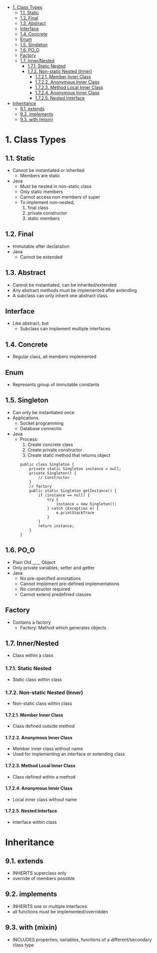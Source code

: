- [1. Class Types](#1-class-types)
  - [1.1. Static](#11-static)
  - [1.2. Final](#12-final)
  - [1.3. Abstract](#13-abstract)
  - [Interface](#interface)
  - [1.4. Concrete](#14-concrete)
  - [Enum](#enum)
  - [1.5. Singleton](#15-singleton)
  - [1.6. PO_O](#16-po_o)
  - [Factory](#factory)
  - [1.7. Inner/Nested](#17-innernested)
    - [1.7.1. Static Nested](#171-static-nested)
    - [1.7.2. Non-static Nested (Inner)](#172-non-static-nested-inner)
      - [1.7.2.1. Member Inner Class](#1721-member-inner-class)
      - [1.7.2.2. Anonymous Inner Class](#1722-anonymous-inner-class)
      - [1.7.2.3. Method Local Inner Class](#1723-method-local-inner-class)
      - [1.7.2.4. Anonymous Inner Class](#1724-anonymous-inner-class)
      - [1.7.2.5. Nested Interface](#1725-nested-interface)
- [Inheritance](#inheritance)
  - [9.1. extends](#91-extends)
  - [9.2. implements](#92-implements)
  - [9.3. with (mixin)](#93-with-mixin)

# 1. Class Types

## 1.1. Static
- Cannot be instantiated or inherited
  - Members are static
- Java
  - Must be nested in non-static class
  - Only static members
  - Cannot access non-members of super
  - To implement non-nested,
    1. final class
    2. private constructor
    3. static members 

## 1.2. Final
- Immutable after declaration
- Java
  - Cannot be extended
## 1.3. Abstract
- Cannot be instantiated, can be inherited/extended
- Any abstract methods must be implemented after extending
- A subclass can only inherit one abstract class

## Interface
- Like abstract, but
  - Subclass can implement multiple interfaces

## 1.4. Concrete
- Regular class, all members implemented

## Enum
- Represents group of immutable constants
## 1.5. Singleton
- Can only be instantiated once
- Applications
  - Socket programming
  - Database connectio
- Java
  - Process:
    1. Create concrete class
    2. Create private constructor
    3. Create static method that returns object
    ```
    public class Singleton {
        private static Singleton instance = null;
        private Singleton() {
            // Constructor
        }
        // factory
        public static Singleton getInstance() {
            if (instance == null) {
                try {
                    instance = new Singleton();
                } catch (Exception e) {
                    e.printStackTrace
                }
            }
            return instance;
        }
    }
    ```
## 1.6. PO_O
- Plain Old ____ Object
- Only private variables, setter and getter
- Java
  - No pre-specified annotations
  - Cannot implement pre-defined implementations
  - No constructor required
  - Cannot extend predefined classes

## Factory
- Contains a factory
  - Factory: Method which generates objects

## 1.7. Inner/Nested
- Class within a class

### 1.7.1. Static Nested
- Static class within class 
### 1.7.2. Non-static Nested (Inner)
- Non-static class within class
#### 1.7.2.1. Member Inner Class
- Class defined outside method

#### 1.7.2.2. Anonymous Inner Class
- Member inner class without name
- Used for implementing an interface or extending class

#### 1.7.2.3. Method Local Inner Class
- Class defined within a method
#### 1.7.2.4. Anonymous Inner Class
- Local inner class without name

#### 1.7.2.5. Nested Interface
- Interface within class


# Inheritance
## 9.1. extends
- INHERITS superclass only
- override of members possible
## 9.2. implements
- INHERITS one or multiple interfaces
- all functions must be implemented/overridden 
## 9.3. with (mixin)
- INCLUDES properties, variables, functions of a different/secondary class type 